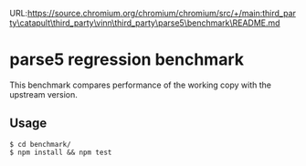 URL:https://source.chromium.org/chromium/chromium/src/+/main:third_party\catapult\third_party\vinn\third_party\parse5\benchmark\README.md
# parse5 regression benchmark

This benchmark compares performance of the working copy with the upstream version.

## Usage
```
$ cd benchmark/
$ npm install && npm test
```
